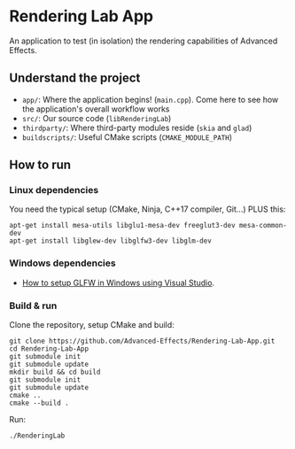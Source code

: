 # Rendering Lab App

An application to test (in isolation) the rendering capabilities of Advanced Effects.

## Understand the project

- `app/`: Where the application begins! (`main.cpp`). Come here to see how the application's overall workflow works
- `src/`: Our source code (`libRenderingLab`)
- `thirdparty/`: Where third-party modules reside (`skia` and `glad`)
- `buildscripts/`: Useful CMake scripts (`CMAKE_MODULE_PATH`)

## How to run

### Linux dependencies

You need the typical setup (CMake, Ninja, C++17 compiler, Git...) PLUS this:

```
apt-get install mesa-utils libglu1-mesa-dev freeglut3-dev mesa-common-dev
apt-get install libglew-dev libglfw3-dev libglm-dev
```

### Windows dependencies

- [How to setup GLFW in Windows using Visual Studio](https://learnopengl.com/Getting-started/Creating-a-window).

### Build & run

Clone the repository, setup CMake and build:

```
git clone https://github.com/Advanced-Effects/Rendering-Lab-App.git
cd Rendering-Lab-App
git submodule init
git submodule update
mkdir build && cd build
git submodule init
git submodule update
cmake ..
cmake --build .
```

Run:

```
./RenderingLab
```

